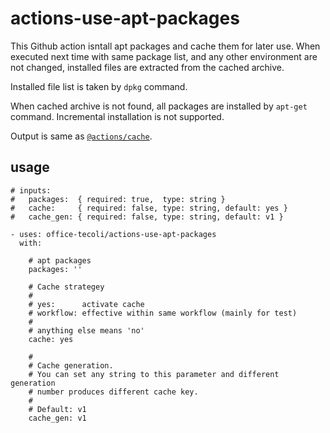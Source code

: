 # actions-use-apt-packages

This Github action isntall apt packages and cache them for later use.
When executed next time with same package list, and any other
environment are not changed, installed files are extracted from the
cached archive.

Installed file list is taken by `dpkg` command.

When cached archive is not found, all packages are installed by
`apt-get` command.  Incremental installation is not supported.

Output is same as [`@actions/cache`](https://github.com/actions/cache).

## usage

```
# inputs:
#   packages:  { required: true,  type: string }
#   cache:     { required: false, type: string, default: yes }
#   cache_gen: { required: false, type: string, default: v1 }

- uses: office-tecoli/actions-use-apt-packages
  with:

    # apt packages
    packages: ''

    # Cache strategey
    #
    # yes:      activate cache
    # workflow: effective within same workflow (mainly for test)
    #
    # anything else means 'no'
    cache: yes

    #
    # Cache generation.
    # You can set any string to this parameter and different generation
    # number produces different cache key.
    #
    # Default: v1
    cache_gen: v1

```

